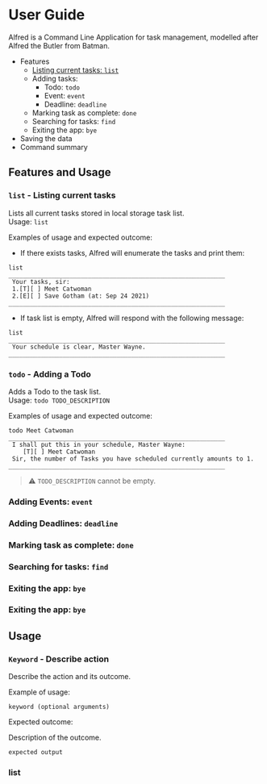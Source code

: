 # User Guide
Alfred is a Command Line Application for task management, modelled after Alfred the Butler from Batman.

- Features
  - [Listing current tasks: `list`](#list)
  - Adding tasks:
    - Todo: `todo`
    - Event: `event`
    - Deadline: `deadline`
  - Marking task as complete: `done`
  - Searching for tasks: `find`
  - Exiting the app: `bye`
- Saving the data
- Command summary

## Features and Usage

### <a name="list"></a>`list` - Listing current tasks
Lists all current tasks stored in local storage task list. <br />
Usage: `list` <br />

Examples of usage and expected outcome:
- If there exists tasks, Alfred will enumerate the tasks and print them:
```
list
____________________________________________________________
 Your tasks, sir:
 1.[T][ ] Meet Catwoman
 2.[E][ ] Save Gotham (at: Sep 24 2021)
____________________________________________________________
```
- If task list is empty, Alfred will respond with the following message:
```
list
____________________________________________________________
 Your schedule is clear, Master Wayne.
____________________________________________________________
```

### <a name="todo"></a>`todo` - Adding a Todo
Adds a Todo to the task list. <br />
Usage: `todo TODO_DESCRIPTION` <br />

Examples of usage and expected outcome:
```
todo Meet Catwoman
____________________________________________________________
 I shall put this in your schedule, Master Wayne: 
    [T][ ] Meet Catwoman
 Sir, the number of Tasks you have scheduled currently amounts to 1.
____________________________________________________________
```
> :warning: `TODO_DESCRIPTION` cannot be empty.

### <a name="event"></a>Adding Events: `event`


### <a name="deadline"></a>Adding Deadlines: `deadline`


### <a name="done"></a>Marking task as complete: `done`


### <a name="find"></a>Searching for tasks: `find`


### <a name="exut"></a>Exiting the app: `bye`

### Exiting the app: `bye`
## Usage

### `Keyword` - Describe action

Describe the action and its outcome.

Example of usage: 

`keyword (optional arguments)`

Expected outcome:

Description of the outcome.

```
expected output
```

### list